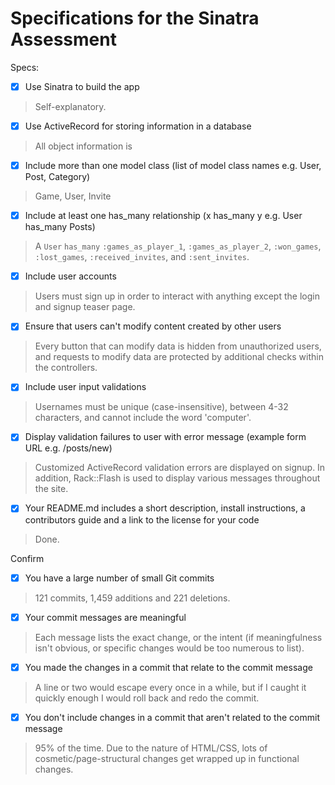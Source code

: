 # Specifications for the Sinatra Assessment

Specs:
- [x] Use Sinatra to build the app
> Self-explanatory.

- [X] Use ActiveRecord for storing information in a database
> All object information is

- [X] Include more than one model class (list of model class names e.g. User, Post, Category)
> Game, User, Invite

- [X] Include at least one has_many relationship (x has_many y e.g. User has_many Posts)
> A `User` `has_many` `:games_as_player_1`, `:games_as_player_2`, `:won_games`, `:lost_games`, `:received_invites`, and `:sent_invites`.

- [X] Include user accounts
> Users must sign up in order to interact with anything except the login and signup teaser page.

- [X] Ensure that users can't modify content created by other users
> Every button that can modify data is hidden from unauthorized users, and requests to modify data are protected by additional checks within the controllers.

- [X] Include user input validations
> Usernames must be unique (case-insensitive), between 4-32 characters, and cannot include the word 'computer'.

- [X] Display validation failures to user with error message (example form URL e.g. /posts/new)
> Customized ActiveRecord validation errors are displayed on signup. In addition, Rack::Flash is used to display various messages throughout the site.

- [X] Your README.md includes a short description, install instructions, a contributors guide and a link to the license for your code
> Done.


Confirm
- [X] You have a large number of small Git commits
> 121 commits, 1,459 additions and 221 deletions.

- [X] Your commit messages are meaningful
> Each message lists the exact change, or the intent (if meaningfulness isn't obvious, or specific changes would be too numerous to list).

- [X] You made the changes in a commit that relate to the commit message
> A line or two would escape every once in a while, but if I caught it quickly enough I would roll back and redo the commit.

- [X] You don't include changes in a commit that aren't related to the commit message
> 95% of the time. Due to the nature of HTML/CSS, lots of cosmetic/page-structural changes get wrapped up in functional changes.

